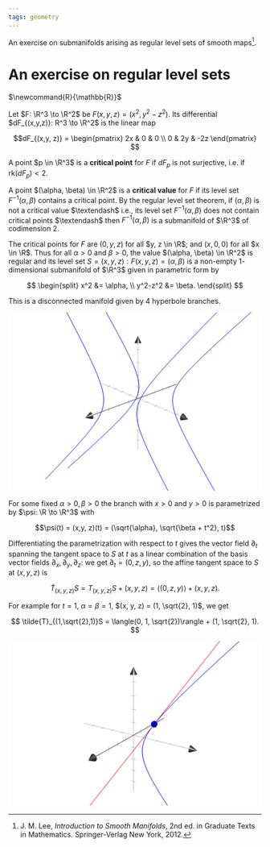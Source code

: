 ```yaml
---
tags: geometry
---
```


An exercise on submanifolds arising as regular level sets of smooth maps[^lee].

# An exercise on regular level sets
$\newcommand{R}{\mathbb{R}}$

Let $F: \R^3 \to \R^2$ be $F(x, y, z) = (x^2, y^2-z^2)$. Its differential $dF_{(x,y,z)}: R^3 \to \R^2$ is the linear map

$$dF_{(x,y, z)} =
\begin{pmatrix}
2x & 0 & 0 \\
0 & 2y & -2z
\end{pmatrix}
$$

A point $p \in \R^3$ is  a **critical point** for $F$ if $dF_{p}$ is not surjective, i.e. if $\text{rk}({dF_p})<2$.

A point $(\alpha, \beta) \in \R^2$ is a **critical value** for $F$ if its level set $F^{-1}(\alpha, \beta)$ contains a critical point. By the regular level set theorem, if $(\alpha, \beta)$ is not a critical value $\textendash$ i.e.,  its level set $F^{-1}(\alpha, \beta)$ does not contain critical points $\textendash$ then $F^{-1}(\alpha, \beta)$ is a submanifold of $\R^3$ of codimension $2$.


The critical points for $F$ are $(0, y, z)$ for all $y, z \in \R$;  and $(x, 0, 0)$ for all $x \in \R$. Thus for all $\alpha >0$ and $\beta > 0$, the value $(\alpha, \beta) \in \R^2$ is regular and its level set $S = {(x, y, z): F(x, y, z) = (\alpha, \beta)}$ is a non-empty $1$-dimensional submanifold of $\R^3$ given in parametric form by

$$
\begin{split}
x^2 &= \alpha, \\
y^2-z^2 &= \beta.
\end{split}
$$

This is a disconnected manifold given by $4$ hyperbole branches.

![manifold](./../manifold.png)

For some fixed $\alpha > 0, \beta > 0$ the branch with $x > 0$ and $y > 0$ is parametrized by $\psi: \R \to \R^3$ with

$$\psi(t) = (x,y, z)(t) = (\sqrt{\alpha}, \sqrt{\beta + t^2}, t)$$

Differentiating the parametrization with respect to $t$ gives the vector field $\partial_t$ spanning the tangent space to $S$ at $t$ as a linear combination of the basis vector fields $\partial_x, \partial_y, \partial_z$: we get $\partial_t = (0, z, y)$, so the affine tangent space to $S$ at $(x, y, z)$ is 

$$
\tilde{T}_{(x,y,z)}S = T_{(x,y,z)}S + (x,y,z) = \langle(0, z, y)\rangle + (x, y, z).
$$

For example for $t = 1$, $\alpha = \beta = 1$, $(x, y, z) = (1, \sqrt{2}, 1)$, we get

$$
\tilde{T}_{(1,\sqrt{2},1)}S  = \langle(0, 1, \sqrt{2})\rangle + (1, \sqrt{2}, 1).
$$

![Tangent space](./../tangent-space.png)

[^lee]: J. M. Lee, _Introduction to Smooth Manifolds_, 2nd ed. in Graduate Texts in Mathematics. Springer-Verlag New York, 2012.